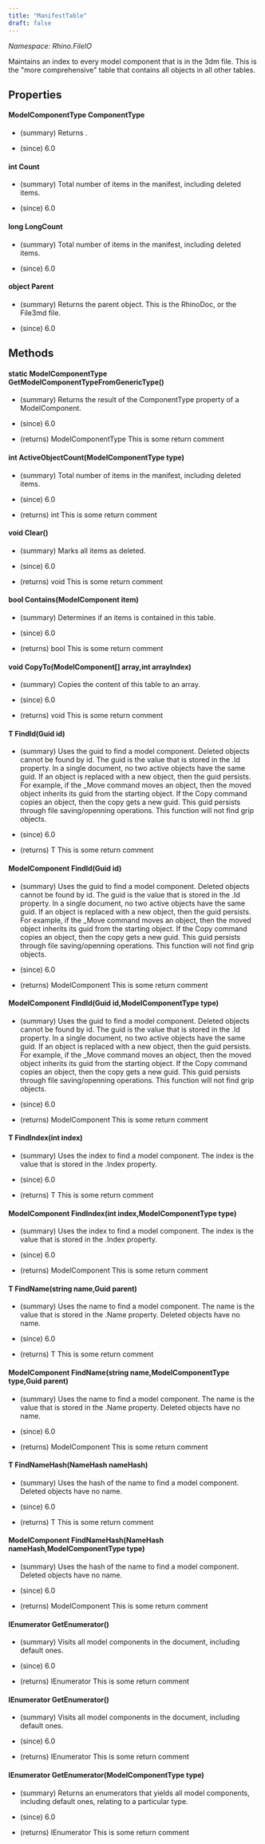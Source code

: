 ```yaml
---
title: "ManifestTable"
draft: false
---
```


*Namespace: Rhino.FileIO*

   Maintains an index to every model component that is in the 3dm file.
   This is the "more comprehensive" table that contains all objects in all other tables.
   
## Properties
#### ModelComponentType ComponentType
- (summary) 
     Returns .
     
- (since) 6.0
#### int Count
- (summary) 
     Total number of items in the manifest, including deleted items.
     
- (since) 6.0
#### long LongCount
- (summary) 
     Total number of items in the manifest, including deleted items.
     
- (since) 6.0
#### object Parent
- (summary) 
     Returns the parent object. This is the RhinoDoc, or the File3md file. 
     
- (since) 6.0
## Methods
#### static ModelComponentType GetModelComponentTypeFromGenericType()
- (summary) 
     Returns the result of the ComponentType property of a ModelComponent.
     
- (since) 6.0
- (returns) ModelComponentType This is some return comment
#### int ActiveObjectCount(ModelComponentType type)
- (summary) 
     Total number of items in the manifest, including deleted items.
     
- (since) 6.0
- (returns) int This is some return comment
#### void Clear()
- (summary) 
     Marks all items as deleted.
     
- (since) 6.0
- (returns) void This is some return comment
#### bool Contains(ModelComponent item)
- (summary) 
     Determines if an items is contained in this table.
     
- (since) 6.0
- (returns) bool This is some return comment
#### void CopyTo(ModelComponent[] array,int arrayIndex)
- (summary) 
     Copies the content of this table to an array.
     
- (since) 6.0
- (returns) void This is some return comment
#### T FindId(Guid id)
- (summary) 
     Uses the guid to find a model component. Deleted objects cannot be found by id.
     The guid is the value that is stored in the .Id property.
     In a single document, no two active objects have the same guid. If an object is
     replaced with a new object, then the guid  persists. For example, if the _Move command
     moves an object, then the moved object inherits its guid from the starting object.
     If the Copy command copies an object, then the copy gets a new guid. This guid persists
     through file saving/openning operations. This function will not find grip objects.
     
- (since) 6.0
- (returns) T This is some return comment
#### ModelComponent FindId(Guid id)
- (summary) 
     Uses the guid to find a model component. Deleted objects cannot be found by id.
     The guid is the value that is stored in the .Id property.
     In a single document, no two active objects have the same guid. If an object is
     replaced with a new object, then the guid  persists. For example, if the _Move command
     moves an object, then the moved object inherits its guid from the starting object.
     If the Copy command copies an object, then the copy gets a new guid. This guid persists
     through file saving/openning operations. This function will not find grip objects.
     
- (since) 6.0
- (returns) ModelComponent This is some return comment
#### ModelComponent FindId(Guid id,ModelComponentType type)
- (summary) 
     Uses the guid to find a model component. Deleted objects cannot be found by id.
     The guid is the value that is stored in the .Id property.
     In a single document, no two active objects have the same guid. If an object is
     replaced with a new object, then the guid  persists. For example, if the _Move command
     moves an object, then the moved object inherits its guid from the starting object.
     If the Copy command copies an object, then the copy gets a new guid. This guid persists
     through file saving/openning operations. This function will not find grip objects.
     
- (since) 6.0
- (returns) ModelComponent This is some return comment
#### T FindIndex(int index)
- (summary) 
     Uses the index to find a model component.
     The index is the value that is stored in the .Index property.
     
- (since) 6.0
- (returns) T This is some return comment
#### ModelComponent FindIndex(int index,ModelComponentType type)
- (summary) 
     Uses the index to find a model component.
     The index is the value that is stored in the .Index property.
     
- (since) 6.0
- (returns) ModelComponent This is some return comment
#### T FindName(string name,Guid parent)
- (summary) 
     Uses the name to find a model component.
     The name is the value that is stored in the .Name property.
     Deleted objects have no name.
     
- (since) 6.0
- (returns) T This is some return comment
#### ModelComponent FindName(string name,ModelComponentType type,Guid parent)
- (summary) 
     Uses the name to find a model component.
     The name is the value that is stored in the .Name property.
     Deleted objects have no name.
     
- (since) 6.0
- (returns) ModelComponent This is some return comment
#### T FindNameHash(NameHash nameHash)
- (summary) 
     Uses the hash of the name to find a model component.
     Deleted objects have no name.
     
- (since) 6.0
- (returns) T This is some return comment
#### ModelComponent FindNameHash(NameHash nameHash,ModelComponentType type)
- (summary) 
     Uses the hash of the name to find a model component.
     Deleted objects have no name.
     
- (since) 6.0
- (returns) ModelComponent This is some return comment
#### IEnumerator<T> GetEnumerator()
- (summary) 
     Visits all model components in the document, including default ones.
     
- (since) 6.0
- (returns) IEnumerator<T> This is some return comment
#### IEnumerator<ModelComponent> GetEnumerator()
- (summary) 
     Visits all model components in the document, including default ones.
     
- (since) 6.0
- (returns) IEnumerator<ModelComponent> This is some return comment
#### IEnumerator<ModelComponent> GetEnumerator(ModelComponentType type)
- (summary) 
     Returns an enumerators that yields all model components, including default ones,
     relating to a particular type.
     
- (since) 6.0
- (returns) IEnumerator<ModelComponent> This is some return comment
